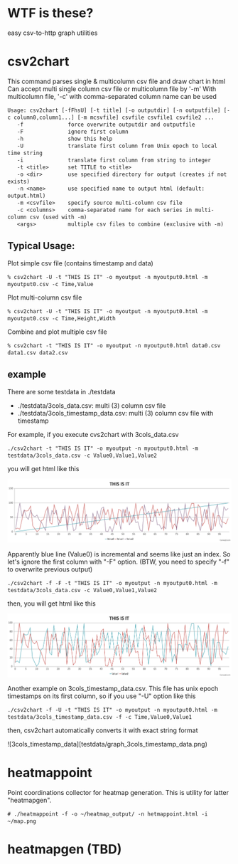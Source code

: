 WTF is these?
=============

easy csv-to-http graph utilities


# csv2chart
This command parses single & multicolumn csv file and draw chart in html
Can accept multi single column csv file or multicolumn file by '-m'
With multicolumn file, '-c' with comma-separated column name can be used

```
Usage: csv2chart [-fFhsU] [-t title] [-o outputdir] [-n outputfile] [-c column0,column1...] [-m mcsvfile] csvfile csvfile1 csvfile2 ...
   -f              force overwrite outputdir and outputfile
   -F              ignore first column
   -h              show this help
   -U              translate first column from Unix epoch to local time string
   -i              translate first column from string to integer
   -t <title>      set TITLE to <title>
   -o <dir>        use specified directory for output (creates if not exists)
   -n <name>       use specified name to output html (default: output.html)
   -m <csvfile>    specify source multi-column csv file
   -c <columns>    comma-separated name for each series in multi-column csv (used with -m)
   <args>          multiple csv files to combine (exclusive with -m)

```

## Typical Usage:
Plot simple csv file (contains timestamp and data)

```
% csv2chart -U -t "THIS IS IT" -o myoutput -n myoutput0.html -m myoutput0.csv -c Time,Value
```

Plot multi-column csv file

```
% csv2chart -U -t "THIS IS IT" -o myoutput -n myoutput0.html -m myoutput0.csv -c Time,Height,Width
```

Combine and plot multiple csv file

```
% csv2chart -t "THIS IS IT" -o myoutput -n myoutput0.html data0.csv data1.csv data2.csv
```


## example

There are some testdata in ./testdata

- ./testdata/3cols_data.csv: multi (3) column csv file
- ./testdata/3cols_timestamp_data.csv: multi (3) column csv file with timestamp


For example, if you execute cvs2chart with 3cols_data.csv

```
./csv2chart -t "THIS IS IT" -o myoutput -n myoutput0.html -m testdata/3cols_data.csv -c Value0,Value1,Value2
```

you will get html like this

![3cols_data](testdata/graph_3cols_data.png)


Apparently blue line (Value0) is incremental and seems like just an index.
So let's ignore the first column with "-F" option.
(BTW, you need to specify "-f" to overwrite previous output)

```
./csv2chart -f -F -t "THIS IS IT" -o myoutput -n myoutput0.html -m testdata/3cols_data.csv -c Value0,Value1,Value2
```

then, you will get html like this

![first_3cols_data](testdata/graph_first_3cols_data.png)


Another example on 3cols_timestamp_data.csv.
This file has unix epoch timestamps on its first column, so if you use
"-U" option like this

```
./csv2chart -f -U -t "THIS IS IT" -o myoutput -n myoutput0.html -m testdata/3cols_timestamp_data.csv -f -c Time,Value0,Value1
```

then, csv2chart automatically converts it with exact string format

![3cols_timestamp_data][testdata/graph_3cols_timestamp_data.png)

# heatmappoint

Point coordinations collector for heatmap generation.
This is utility for latter "heatmapgen".

```
# ./heatmappoint -f -o ~/heatmap_output/ -n hetmappoint.html -i ~/map.png
```


# heatmapgen (TBD)

